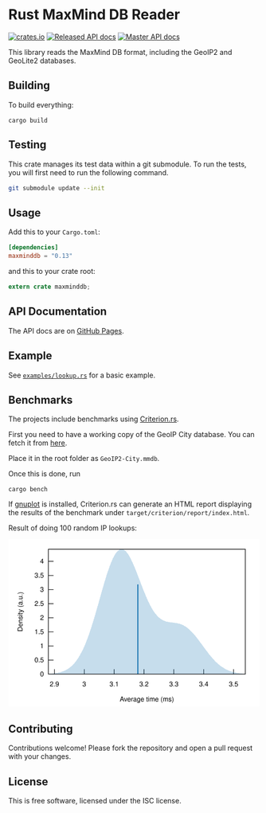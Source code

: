 # Rust MaxMind DB Reader #

[![crates.io](	https://img.shields.io/crates/v/maxminddb.svg)](https://crates.io/crates/maxminddb) [![Released API docs](https://docs.rs/maxminddb/badge.svg)](http://docs.rs/maxminddb) [![Master API docs](https://img.shields.io/badge/docs-master-green.svg)](https://oschwald.github.io/maxminddb-rust/)

This library reads the MaxMind DB format, including the GeoIP2 and GeoLite2
databases.

## Building ##

To build everything:

```
cargo build
```

## Testing ##

This crate manages its test data within a git submodule.
To run the tests, you will first need to run the following command.

```bash
git submodule update --init
```

## Usage ##

Add this to your `Cargo.toml`:

```toml
[dependencies]
maxminddb = "0.13"
```

and this to your crate root:

```rust
extern crate maxminddb;
```

## API Documentation ##

The API docs are on [GitHub Pages](http://oschwald.github.io/maxminddb-rust/maxminddb/struct.Reader.html).

## Example ##

See [`examples/lookup.rs`](https://github.com/oschwald/maxminddb-rust/blob/master/examples/lookup.rs) for a basic example.

## Benchmarks ##

The projects include benchmarks using [Criterion.rs](https://github.com/bheisler/criterion.rs).

First you need to have a working copy of the GeoIP City database.
You can fetch it from [here](https://dev.maxmind.com/geoip/geoip2/geolite2/).

Place it in the root folder as `GeoIP2-City.mmdb`.

Once this is done, run

```
cargo bench
```

If [gnuplot](http://www.gnuplot.info/) is installed, Criterion.rs can generate
an HTML report displaying the results of the benchmark under
`target/criterion/report/index.html`.

Result of doing 100 random IP lookups:

![](/assets/pdf_small.svg)

## Contributing ##

Contributions welcome! Please fork the repository and open a pull request
with your changes.

## License ##

This is free software, licensed under the ISC license.

